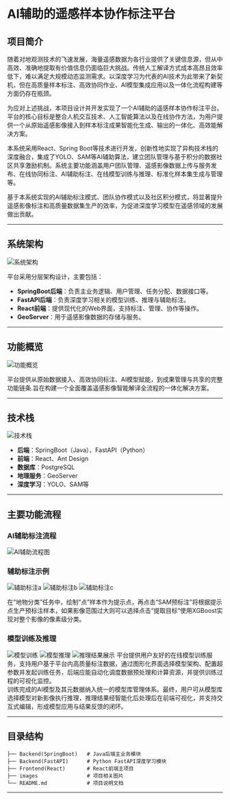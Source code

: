 # AI辅助的遥感样本协作标注平台

## 项目简介

随着对地观测技术的飞速发展，海量遥感数据为各行业提供了关键信息源，但从中高效、准确地提取有价值信息仍面临巨大挑战。传统人工解译方式成本高昂且效率低下，难以满足大规模动态监测需求。以深度学习为代表的AI技术为此带来了新契机，但在高质量样本标注、高效协同作业、AI模型集成应用以及一体化流程构建等方面仍存在瓶颈。  

为应对上述挑战，本项目设计并开发实现了一个AI辅助的遥感样本协作标注平台。平台的核心目标是整合人机交互技术、人工智能算法以及在线协作方法，为用户提供一个从原始遥感影像接入到样本标注成果智能化生成、输出的一体化、高效能解决方案。  

本系统采用React、Spring Boot等技术进行开发，创新性地实现了异构技术栈的深度融合，集成了YOLO、SAM等AI辅助算法，建立团队管理与基于积分的数据社区共享激励机制。系统主要功能涵盖用户团队管理、遥感影像数据上传与服务发布、在线协同标注、AI辅助标注、在线模型训练与推理、标准化样本集生成与管理等。  

基于本系统实现的AI辅助标注模式、团队协作模式以及社区积分模式，将显著提升遥感影像标注和高质量数据集生产的效率，为促进深度学习模型在遥感领域的发展做出贡献。


---

## 系统架构

![系统架构](images/架构图.png)

平台采用分层架构设计，主要包括：
- **SpringBoot后端**：负责主业务逻辑、用户管理、任务分配、数据接口等。
- **FastAPI后端**：负责深度学习相关的模型训练、推理与辅助标注。
- **React前端**：提供现代化的Web界面，支持标注、管理、协作等操作。
- **GeoServer**：用于遥感影像数据的存储与服务。

---

## 功能概览

![功能概览](images/功能概览.png)

平台提供从原始数据接入、高效协同标注、AI模型赋能，到成果管理与共享的完整功能链条.旨在构建一个全面覆盖遥感影像智能解译全流程的一体化解决方案。

---

## 技术栈

![技术栈](images/技术栈.png)

- **后端**：SpringBoot（Java）、FastAPI（Python）
- **前端**：React、Ant Design
- **数据库**：PostgreSQL
- **地理服务**：GeoServer
- **深度学习**：YOLO、SAM等

---

## 主要功能流程

### AI辅助标注流程

![AI辅助流程图](images/AI辅助流程图.png)  

### 辅助标注示例

![辅助标注a](images/辅助标注a.png)
![辅助标注b](images/辅助标注b.png)
![辅助标注c](images/辅助标注c.png)

在“地物分类”任务中，绘制“点”样本作为提示点，再点击“SAM预标注”将根据提示点生产预标注样本，如果影像范围过大则可以选择点击“提取目标”使用XGBoost实现对整个影像的像素级分类。
### 模型训练及推理

![模型训练](images/模型训练.png)
![模型推理](images/模型推理.png)
![推理结果展示](images/推理结果.png)
平台提供用户友好的在线模型训练服务，支持用户基于平台内高质量标注数据，通过图形化界面选择模型架构、配置超参数并发起训练任务，后端应能自动化调度数据预处理和计算资源，并提供训练过程的可视化监控。  
训练完成的AI模型及其元数据纳入统一的模型库管理体系。最终，用户可从模型库选择模型对新影像执行推理，推理结果经智能化后处理后在前端可视化，并支持交互式编辑，形成模型应用与结果反馈的闭环。


---

## 目录结构

```
├── Backend(SpringBoot)   # Java后端主业务模块
├── Backend(FastAPI)      # Python FastAPI深度学习模块
├── Frontend(React)       # React前端主项目
├── images                # 项目相关图片
└── README.md             # 项目说明文档

```

---
